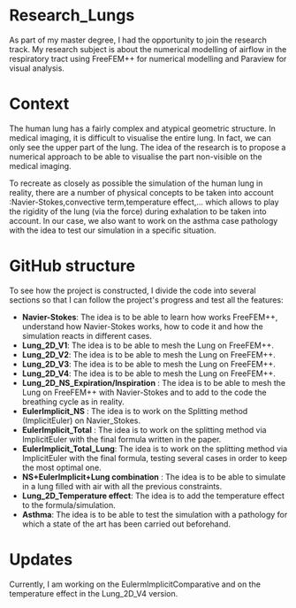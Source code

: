 # Research_Lungs

As part of my master degree, I had the opportunity to join the research track. My research subject is about the numerical modelling of airflow in the respiratory tract using FreeFEM++ for numerical modelling and Paraview for visual analysis.

# Context

The human lung has a fairly complex and atypical geometric structure. In medical imaging, it is difficult to visualise the entire lung. In fact, we can only see the upper part of the lung. The idea of the research is to propose a numerical approach to be able to visualise the part non-visible on the medical imaging.

To recreate as closely as possible the simulation of the human lung in reality, there are a number of physical concepts to be taken into account :Navier-Stokes,convective term,temperature effect,... which allows to play the rigidity of the lung (via the force) during exhalation to be taken into account. In our case, we also want to work on the asthma case pathology with the idea to test our simulation in a specific situation.

# GitHub structure

To see how the project is constructed, I divide the code into several sections so that I can follow the project's progress and test all the features:

- **Navier-Stokes**: The idea is to be able to learn how works FreeFEM++, understand how Navier-Stokes works, how to code it and how the simulation reacts in different cases.
- **Lung_2D_V1**: The idea is to be able to mesh the Lung on FreeFEM++.
- **Lung_2D_V2**: The idea is to be able to mesh the Lung on FreeFEM++.
- **Lung_2D_V3**: The idea is to be able to mesh the Lung on FreeFEM++.
- **Lung_2D_V4**: The idea is to be able to mesh the Lung on FreeFEM++.
- **Lung_2D_NS_Expiration/Inspiration** : The idea is to be able to mesh the Lung on FreeFEM++ with Navier-Stokes and to add to the code the breathing cycle as in reality.
- **EulerImplicit_NS** : The idea is to work on the Splitting method (ImplicitEuler) on Navier_Stokes.
- **EulerImplicit_Total** : The idea is to work on the splitting method via ImplicitEuler with the final formula written in the paper.
- **EulerImplicit_Total_Lung**: The idea is to work on the splitting method via ImplicitEuler with the final formula, testing several cases in order to keep the most optimal one.
- **NS+EulerImplicit+Lung combination** : The idea is to be able to simulate in a lung filled with air with all the previous constraints.
- **Lung_2D_Temperature effect**: The idea is to add the temperature effect to the formula/simulation. 
- **Asthma**: The idea is to be able to test the simulation with a pathology for which a state of the art has been carried out beforehand.


# Updates

Currently, I am working on the EulermImplicitComparative and on the temperature effect in the Lung_2D_V4 version. 
